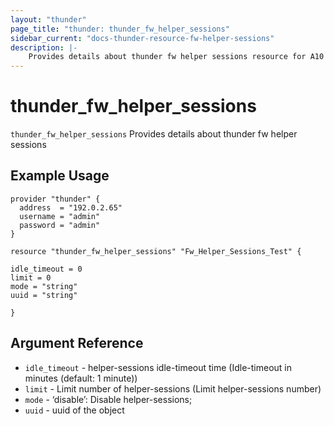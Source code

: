```yaml
---
layout: "thunder"
page_title: "thunder: thunder_fw_helper_sessions"
sidebar_current: "docs-thunder-resource-fw-helper-sessions"
description: |-
	Provides details about thunder fw helper sessions resource for A10
---
```


# thunder\_fw\_helper\_sessions

`thunder_fw_helper_sessions` Provides details about thunder fw helper sessions
## Example Usage


```hcl
provider "thunder" {
  address  = "192.0.2.65"
  username = "admin"
  password = "admin"
}

resource "thunder_fw_helper_sessions" "Fw_Helper_Sessions_Test" {

idle_timeout = 0
limit = 0
mode = "string"
uuid = "string"
 
}
```

## Argument Reference

* `idle_timeout` - helper-sessions idle-timeout time (Idle-timeout in minutes (default: 1 minute))
* `limit` - Limit number of helper-sessions (Limit helper-sessions number)
* `mode` - ‘disable’: Disable helper-sessions;
* `uuid` - uuid of the object

